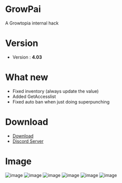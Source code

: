 # GrowPai
A Growtopia internal hack
# Version
* Version : <b>4.03</b>
# What new
* Fixed inventory (always update the value)
* Added GetAccesslist
* Fixed auto ban when just doing superpunching
# Download
* [Download](https://carapedi.id/wBWt3j)
* [Discord Server](https://discord.gg/k4fdpb8R2H)

# Image
![image](https://user-images.githubusercontent.com/53701922/193984128-084035b5-a263-4903-b13b-6eeedfe5cc92.png)
![image](https://user-images.githubusercontent.com/53701922/193984232-02d0be36-b704-4857-a390-15b7baa08c84.png)
![image](https://user-images.githubusercontent.com/53701922/193984252-74c6c17a-57d9-4416-8ecb-85dae01faaf1.png)
![image](https://user-images.githubusercontent.com/53701922/193984302-65d69827-475e-4760-8e5d-d13f241a7c59.png)
![image](https://user-images.githubusercontent.com/53701922/193984338-24ee49ba-88c8-401f-9752-02d78e8c860f.png)
![image](https://user-images.githubusercontent.com/53701922/193984399-bdd6b335-346f-46f3-a25e-52d3115b1e3a.png)
